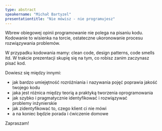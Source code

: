 ```yaml
---
type: abstract
speakername: "Michał Bartyzel"
presentationtitle: "Nie mówisz - nie programujesz"
---
```

Wbrew obiegowej opinii programowanie nie polega na pisaniu kodu. Kodowanie to wisienka na torcie, ostateczne ukoronowanie procesu rozwiązywania problemów.

W przypadku kodowania mamy: clean code, design patterns, code smells itd. W trakcie prezentacji skupię się na tym, co robisz zanim zaczynasz pisać kod.

Dowiesz się między innymi:

* jak bardzo umiejętność rozróżniania i nazywania pojęć poprawia jakość twojego kodu
* jaka jest różnica między teorią a praktyką tworzenia oprogramowania
* jak szybko i pragmatycznie identyfikować i rozwiązywać problemy inżynierskie
* jak zidentyfikować to, czego klient ci nie mówi
* a na koniec będzie porada i ćwiczenie domowe

Zapraszam!
